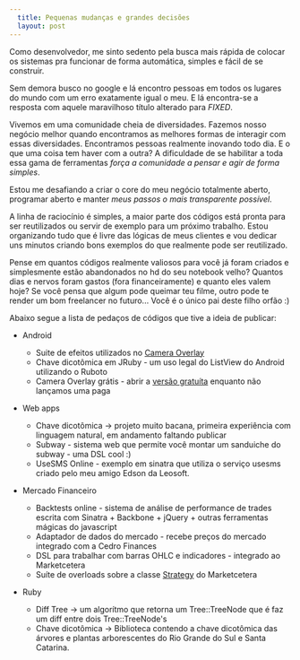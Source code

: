 ```yaml
---
  title: Pequenas mudanças e grandes decisões
  layout: post
---
```


 

Como desenvolvedor, me sinto sedento pela busca mais rápida de colocar os sistemas pra funcionar de forma automática, simples e fácil de se construir.

Sem demora busco no google e lá encontro pessoas em todos os lugares do mundo com um erro exatamente igual o meu. E lá encontra-se a resposta com aquele maravilhoso título alterado para _FIXED_.

Vivemos em uma comunidade cheia de diversidades. Fazemos nosso negócio melhor quando encontramos as melhores formas de interagir com essas diversidades. Encontramos pessoas realmente inovando todo dia. E o que uma coisa tem haver com a outra? A dificuldade de se habilitar a toda essa gama de ferramentas *força a comunidade a pensar e agir de forma simples*.

Estou me desafiando a criar o core do meu negócio totalmente aberto, programar aberto e manter *meus passos o mais transparente possível*.

A linha de raciocínio é simples, a maior parte dos códigos está pronta para ser reutilizados ou servir de exemplo para um próximo trabalho. Estou organizando tudo que é livre das lógicas de meus clientes e vou dedicar uns minutos criando bons exemplos do que realmente pode ser reutilizado.

Pense em quantos códigos realmente valiosos para você já foram criados e simplesmente estão abandonados no hd do seu notebook velho? Quantos dias e nervos foram gastos (fora financeiramente) e quanto eles valem hoje? Se você pensa que algum pode queimar teu filme, outro pode te render um bom freelancer no futuro... Você é o único pai deste filho orfão :)

Abaixo segue a lista de pedaços de códigos que tive a ideia de publicar:

* Android
  * Suite de efeitos utilizados no [Camera Overlay][android-market-link]
  * Chave dicotômica em JRuby - um uso legal do ListView do Android utilizando o Ruboto
  * Camera Overlay grátis - abrir a [versão gratuíta][android-market-link] enquanto não lançamos uma paga

* Web apps
  * Chave dicotômica -> projeto muito bacana, primeira experiência com linguagem natural, em andamento faltando publicar
  * Subway - sistema web que permite você montar um sanduiche do subway - uma DSL cool :) 
  * UseSMS Online - exemplo em sinatra que utiliza o serviço usesms criado pelo meu amigo Edson da Leosoft.

* Mercado Financeiro
  * Backtests online - sistema  de análise de performance de trades escrita com Sinatra + Backbone + jQuery + outras ferramentas mágicas do javascript
  * Adaptador de dados do mercado - recebe preços do mercado integrado com a Cedro Finances
  * DSL para trabalhar com barras OHLC e indicadores - integrado ao Marketcetera
  * Suíte de overloads sobre a classe [Strategy] do Marketcetera

* Ruby
  * Diff Tree -> um algorítmo que retorna um Tree::TreeNode que é faz um diff entre dois Tree::TreeNode's 
  * Chave dicotômica -> Biblioteca contendo a chave dicotômica das árvores e plantas arborescentes do Rio Grande do Sul e Santa Catarina.

[Strategy]: http://repo.marketcetera.org/javadoc/1.5.0/platform/org/marketcetera/strategy/ruby/Strategy.html
[android-market-link]:https://play.google.com/store/apps/details?id=me.ideia.cameraoverlay&feature=search_result#?t=W251bGwsMSwxLDEsIm1lLmlkZWlhLmNhbWVyYW92ZXJsYXkiXQ..
